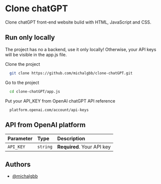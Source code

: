
# Clone chatGPT

Clone chatGPT front-end website bulid with HTML, JavaScript and CSS.

## Run only locally

The project has no a backend, use it only locally! Otherwise, your API keys will be visible in the app.js file.

Clone the project

```bash
  git clone https://github.com/michalgbb/clone-chatGPT.git
```

Go to the project 

```bash
  cd clone-chatGPT/app.js
```
Put your API_KEY from OpenAI chatGPT API reference

```http
  platform.openai.com/account/api-keys
```


## API from OpenAI platform



| Parameter | Type     | Description                |
| :-------- | :------- | :------------------------- |
| `API_KEY` | `string` | **Required**. Your API key |


## Authors

- [@michalgbb](https://github.com/michalgbb)

